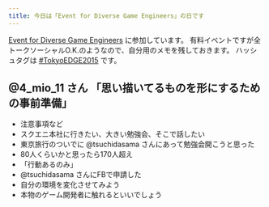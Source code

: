 ```yaml
---
title: 今日は「Event for Diverse Game Engineers」の日です
---
```


[Event for Diverse Game Engineers](http://ptix.co/1RSusta) に参加しています。
有料イベントですが全トークソーシャルO.K.のようなので、自分用のメモを残しておきます。
ハッシュタグは [#TokyoEDGE2015](https://twitter.com/search?q=%23TokyoEDGE2015) です。

## @4_mio_11 さん 「思い描いてるものを形にするための事前準備」

* 注意事項など
* スクエニ本社に行きたい、大きい勉強会、そこで話したい
* 東京旅行のついでに @tsuchidasama さんにあって勉強会開こうと思った
* 80人くらいかと思ったら170人超え
* 「行動あるのみ」
* @tsuchidasama さんにFBで申請した
* 自分の環境を変化させてみよう
* 本物のゲーム開発者に触れるといいでしょう

<!--
## @DADA246 さん 「shared_ptrとゲームプログラミングでのメモリ管理」

## @aizen76 さん 「UE4とUnreal C++でのプログラミング環境について」

## @shw95349 さん 「元コンシューマ系PGがアケゲ開発やってみた　～アケゲ開発でのC++～」

## @hotwatermorning さん 「JUCEで作るオーディオアプリケーション」

## @tsuchidasama さん 「プログラマの生存戦略 ～生き残る為に出世しろ～」
-->
